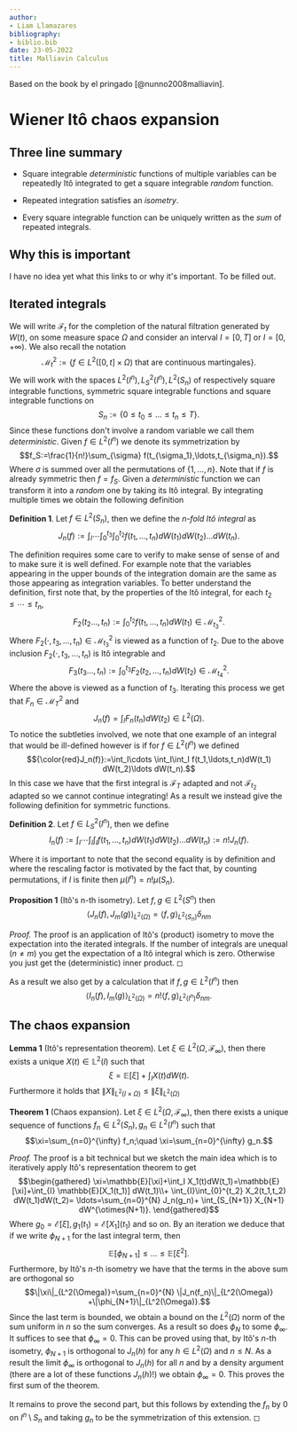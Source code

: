 ```yaml
---
author:
- Liam Llamazares
bibliography:
- biblio.bib
date: 23-05-2022
title: Malliavin Calculus
---
```


Based on the book by el pringado [@nunno2008malliavin].

# Wiener Itô chaos expansion

## Three line summary

-   Square integrable *deterministic* functions of multiple variables
    can be repeatedly Itô integrated to get a square integrable *random*
    function.

-   Repeated integration satisfies an *isometry*.

-   Every square integrable function can be uniquely written as the
    *sum* of repeated integrals.

## Why this is important

I have no idea yet what this links to or why it's important. To be
filled out.

## Iterated integrals

We will write $\mathcal{F}_t$ for the completion of the natural
filtration generated by $W(t)$, on some measure space $\Omega$ and
consider an interval $I=[0,T]$ or $I=[0,+\infty)$. We also recall the
notation
$$\mathcal{M}_t^2:=\{f\in L^2([0,t]\times\Omega)\text{ that are continuous martingales}\}.$$
We will work with the spaces $L^2(I^n), L^2_S(I^n),L^2(S_n)$ of
respectively square integrable functions, symmetric square integrable
functions and square integrable functions on
$$S_n:=\{0\leq t_0\leq\ldots\leq t_n\leq T\}.$$ 
 Since these functions
don't involve a random variable we call them *deterministic*. Given
$f\in L^2(I^n)$ we denote its symmetrization by
$$f_S:=\frac{1}{n!}\sum_{\sigma} f(t_{\sigma_1},\ldots,t_{\sigma_n}).$$
Where $\sigma$ is summed over all the permutations of $\{1,\ldots,n\}$.
Note that if $f$ is already symmetric then $f=f_S$. Given a
*deterministic* function we can transform it into a *random* one by
taking its Itô integral. By integrating multiple times we obtain the
following definition

**Definition 1**. Let $f\in L^2(S_n)$, then we define the *n-fold Itô
integral* as
$$J_n(f):=\int_I\cdots \int_{0}^{t_3}\int_{0}^{t_2} f(t_1,\ldots,t_n)dW(t_1) dW(t_2)\ldots dW(t_n).$$

The definition requires some care to verify to make sense of sense of
and to make sure it is well defined. For example note that the variables
appearing in the upper bounds of the integration domain are the same as
those appearing as integration variables. To better understand the
definition, first note that, by the properties of the Itô integral, for
each $t_2\leq\cdots\leq t_n$,
$$F_2(t_2\ldots,t_n):=    \int_{0}^{t_2} f(t_1,\ldots,t_n)dW(t_1) \in \mathcal{M}_{t_3}^2.$$
Where $F_2( \cdot,t_3,\ldots,t_n)\in \mathcal{M}_{t_3}^2$ is viewed as a
function of $t_2$. Due to the above inclusion
$F_2(\cdot,t_3,\ldots,t_n)$ is Itô integrable and
$$F_3(t_3\ldots,t_n):=    \int_{0}^{t_3} F_2(t_2,\ldots,t_n)dW(t_2) \in \mathcal{M}_{t_4}^2  .$$
Where the above is viewed as a function of $t_3$. Iterating this process
we get that $F_n \in \mathcal{M}_T^2$ and
$$J_n(f)=\int_I F_n(t_n)dW(t_2) \in L^2(\Omega).$$
To notice the
subtleties involved, we note that one example of an integral that would
be ill-defined however is if for $f\in L^2(I^n)$ we defined
$${\color{red}J_n(f)}:=\int_I\cdots \int_I\int_I f(t_1,\ldots,t_n)dW(t_1) dW(t_2)\ldots dW(t_n).$$
In this case we have that the first integral is $\mathcal{F}_T$ adapted
and not $\mathcal{F}_{t_2}$ adapted so we cannot continue integrating!
As a result we instead give the following definition for symmetric
functions.


**Definition 2**. Let $f\in L^2_S(I^n)$, then we define
$$I_n(f):=\int_I\cdots \int_I\int_I f(t_1,\ldots,t_n)dW(t_1) dW(t_2)\ldots dW(t_n):=n! J_n(f).$$


Where it is important to note that the second equality is by definition
and where the rescaling factor is motivated by the fact that, by
counting permutations, if $I$ is finite then $\mu(I^n)=n! \mu(S_n)$.


**Proposition 1** (Itô's n-th isometry). Let $f,g\in L^2(S^n)$ then
$$\left\langle J_n(f),J_m(g)\right\rangle_{L^2(\Omega)}=\left\langle f,g\right\rangle_{L^2(S_n)}\delta_{nm}$$



*Proof.* The proof is an application of Itô's (product) isometry to move
the expectation into the iterated integrals. If the number of integrals
are unequal ($n\neq m$) you get the expectation of a Itô integral which
is zero. Otherwise you just get the (deterministic) inner product. ◻

As a result we also get by a calculation that if $f,g\in L^2(I^n)$ then
$$\left\langle I_n(f),I_m(g)\right\rangle_{L^2(\Omega)}=n!\left\langle f,g\right\rangle_{L^2(I^n)}\delta_{nm}.$$

## The chaos expansion


**Lemma 1** (Itô's representation theorem). Let
$\xi\in L^2(\Omega,\mathcal{F}_\infty)$, then there exists a unique
$X(t)\in \mathbb{L}^2(I)$ such that
$$\xi=\mathbb{E}[\xi]+\int_{I} X(t)dW(t).$$ 
Furthermore it holds that
$\|X\|_{L^2(I\times\Omega)}\leq \|\xi\|_{L^2(\Omega)}$


**Theorem 1** (Chaos expansion). Let
$\xi\in L^2(\Omega,\mathcal{F}_\infty)$, then there exists a unique
sequence of functions $f_n \in L^2(S_n),g_n \in L^2(I^n)$ such that
$$\xi=\sum_{n=0}^{\infty}  f_n;\quad \xi=\sum_{n=0}^{\infty} g_n.$$


*Proof.* The proof is a bit technical but we sketch the main idea which
is to iteratively apply Itô's representation theorem to get
$$\begin{gathered}
            \xi=\mathbb{E}[\xi]+\int_I X_1(t)dW(t_1)=\mathbb{E}[\xi]+\int_{I} \mathbb{E}[X_1(t_1)] dW(t_1)\\+ \int_{I}\int_{0}^{t_2} X_2(t_1,t_2) dW(t_1)dW(t_2)= \ldots=\sum_{n=0}^{N}  J_n(g_n)+ \int_{S_{N+1}} X_{N+1} dW^{\otimes(N+1)}.
        \end{gathered}$$
 Where
$g_0=\mathcal{E}[\xi], g_1(t_1) =\mathcal{E}[X_1](t_1)$ and so on. By an
iteration we deduce that if we write $\phi_{N+1}$ for the last integral
term, then $$\mathbb{E}[\phi_{N+1}]\leq\ldots\leq \mathbb{E}[\xi^2].$$
Furthermore, by Itô's $n$-th isometry we have that the terms in the
above sum are orthogonal so
$$\|\xi\|_{L^2(\Omega)}=\sum_{n=0}^{N} \|J_n(f_n)\|_{L^2(\Omega)} +\|\phi_{N+1}\|_{L^2(\Omega)}.$$
Since the last term is bounded, we obtain a bound on the $L^2(\Omega)$
norm of the sum uniform in $n$ so the sum converges. As a result so does
$\phi_N$ to some $\phi_\infty$. It suffices to see that $\phi_\infty=0$.
This can be proved using that, by Itô's $n$-th isometry, $\phi_{N+1}$ is
orthogonal to $J_n(h)$ for any $h\in L^2(\Omega)$ and $n\leq N$. As a
result the limit $\phi_\infty$ is orthogonal to $J_n(h)$ for all $n$ and
by a density argument (there are a lot of these functions $J_n(h)$!) we
obtain $\phi_\infty=0$. This proves the first sum of the theorem.\
\
It remains to prove the second part, but this follows by extending the
$f_n$ by $0$ on $I^n\setminus S_n$ and taking $g_n$ to be the
symmetrization of this extension. ◻
